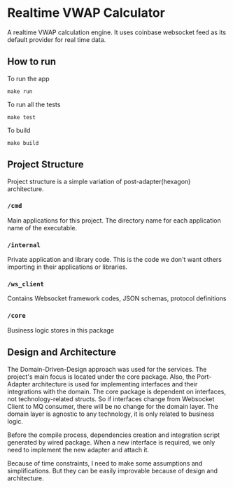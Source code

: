 # Realtime VWAP Calculator

A realtime VWAP calculation engine. It uses coinbase websocket feed as its default provider for real time data.

## How to run

To run the app

`make run`

To run all the tests

`make test`

To build 

`make build`

## Project Structure

Project structure is a simple variation of post-adapter(hexagon) architecture.

### `/cmd`
Main applications for this project.
The directory name for each application  name of the executable.

### `/internal`
Private application and library code.
This is the code we don't want others importing in their applications or libraries.

### `/ws_client`
Contains Websocket framework codes, JSON schemas, protocol definitions

### `/core`
Business logic stores in this package

## Design and Architecture

The Domain-Driven-Design approach was used for the services. The project's main focus is located under the core package. Also, the Port-Adapter architecture is used for implementing interfaces and their integrations with the domain.
The core package is dependent on interfaces, not technology-related structs. So if interfaces change from Websocket Client to MQ consumer, there will be no change for the domain layer.
The domain layer is agnostic to any technology, it is only related to business logic.

Before the compile process, dependencies creation and integration script generated by wired package. When a new interface is required, we only need to implement the new adapter and attach it.

Because of time constraints, I need to make some assumptions and simplifications. But they can be easily improvable because of design and architecture.


